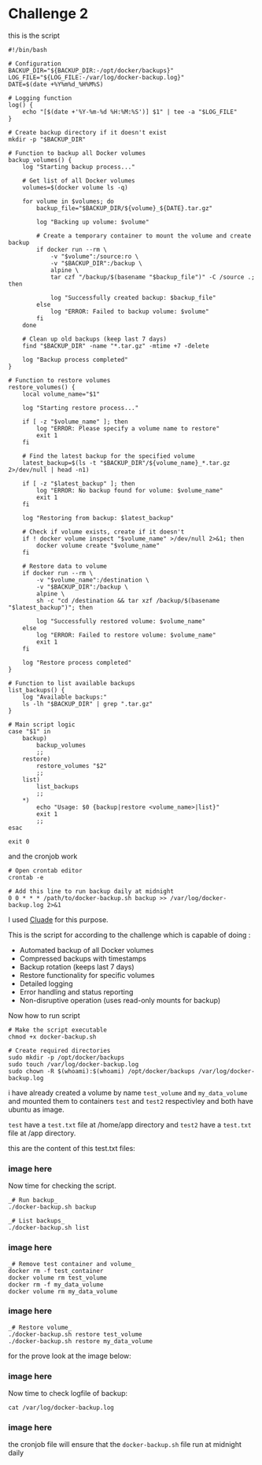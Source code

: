 # Challenge 2

this is the script

```
#!/bin/bash

# Configuration
BACKUP_DIR="${BACKUP_DIR:-/opt/docker/backups}"
LOG_FILE="${LOG_FILE:-/var/log/docker-backup.log}"
DATE=$(date +%Y%m%d_%H%M%S)

# Logging function
log() {
    echo "[$(date +'%Y-%m-%d %H:%M:%S')] $1" | tee -a "$LOG_FILE"
}

# Create backup directory if it doesn't exist
mkdir -p "$BACKUP_DIR"

# Function to backup all Docker volumes
backup_volumes() {
    log "Starting backup process..."
    
    # Get list of all Docker volumes
    volumes=$(docker volume ls -q)
    
    for volume in $volumes; do
        backup_file="$BACKUP_DIR/${volume}_${DATE}.tar.gz"
        
        log "Backing up volume: $volume"
        
        # Create a temporary container to mount the volume and create backup
        if docker run --rm \
            -v "$volume":/source:ro \
            -v "$BACKUP_DIR":/backup \
            alpine \
            tar czf "/backup/$(basename "$backup_file")" -C /source .; then
            
            log "Successfully created backup: $backup_file"
        else
            log "ERROR: Failed to backup volume: $volume"
        fi
    done
    
    # Clean up old backups (keep last 7 days)
    find "$BACKUP_DIR" -name "*.tar.gz" -mtime +7 -delete
    
    log "Backup process completed"
}

# Function to restore volumes
restore_volumes() {
    local volume_name="$1"
    
    log "Starting restore process..."
    
    if [ -z "$volume_name" ]; then
        log "ERROR: Please specify a volume name to restore"
        exit 1
    fi
    
    # Find the latest backup for the specified volume
    latest_backup=$(ls -t "$BACKUP_DIR"/${volume_name}_*.tar.gz 2>/dev/null | head -n1)
    
    if [ -z "$latest_backup" ]; then
        log "ERROR: No backup found for volume: $volume_name"
        exit 1
    fi
    
    log "Restoring from backup: $latest_backup"
    
    # Check if volume exists, create if it doesn't
    if ! docker volume inspect "$volume_name" >/dev/null 2>&1; then
        docker volume create "$volume_name"
    fi
    
    # Restore data to volume
    if docker run --rm \
        -v "$volume_name":/destination \
        -v "$BACKUP_DIR":/backup \
        alpine \
        sh -c "cd /destination && tar xzf /backup/$(basename "$latest_backup")"; then
        
        log "Successfully restored volume: $volume_name"
    else
        log "ERROR: Failed to restore volume: $volume_name"
        exit 1
    fi
    
    log "Restore process completed"
}

# Function to list available backups
list_backups() {
    log "Available backups:"
    ls -lh "$BACKUP_DIR" | grep ".tar.gz"
}

# Main script logic
case "$1" in
    backup)
        backup_volumes
        ;;
    restore)
        restore_volumes "$2"
        ;;
    list)
        list_backups
        ;;
    *)
        echo "Usage: $0 {backup|restore <volume_name>|list}"
        exit 1
        ;;
esac

exit 0

```
and the cronjob work
```
# Open crontab editor
crontab -e

# Add this line to run backup daily at midnight
0 0 * * * /path/to/docker-backup.sh backup >> /var/log/docker-backup.log 2>&1
```
I used [Cluade](https://claude.ai/) for this purpose.

This is the script for according to the challenge which is capable of doing :
-   Automated backup of all Docker volumes
-   Compressed backups with timestamps
-   Backup rotation (keeps last 7 days)
-   Restore functionality for specific volumes
-   Detailed logging
-   Error handling and status reporting
-   Non-disruptive operation (uses read-only mounts for backup)

Now how to run script
```command
# Make the script executable
chmod +x docker-backup.sh

# Create required directories
sudo mkdir -p /opt/docker/backups
sudo touch /var/log/docker-backup.log
sudo chown -R $(whoami):$(whoami) /opt/docker/backups /var/log/docker-backup.log 
```

i have already created a volume by name `test_volume` and `my_data_volume` and mounted them to containers `test` and 
`test2` respectivley and both have ubuntu as image.

`test` have a `test.txt` file at /home/app directory and `test2` have a `test.txt` file at /app directory.

this are the content of this test.txt files:
### image here


Now time for checking the script.

```command
_# Run backup_ 
./docker-backup.sh backup 

_# List backups_ 
./docker-backup.sh list 
```

### image here
```command
_# Remove test container and volume_ 
docker rm -f test_container
docker volume rm test_volume 
docker rm -f my_data_volume
docker volume rm my_data_volume
```
### image here
```command
_# Restore volume_ 
./docker-backup.sh restore test_volume
./docker-backup.sh restore my_data_volume
```
for the prove look at the image below:
 ### image here
 
 Now time to check logfile of backup:
 
 ```command
 cat /var/log/docker-backup.log
 ```
 ### image here
 
 the cronjob file will ensure that the `docker-backup.sh` file run at midnight daily 
